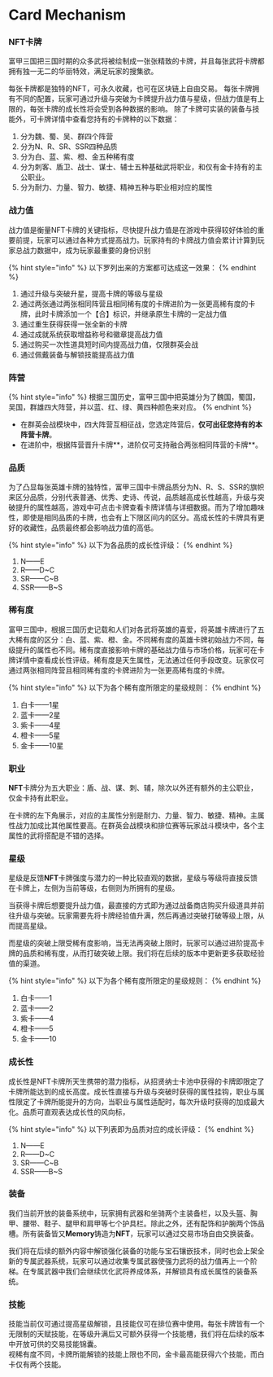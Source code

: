# Card Mechanism

### NFT卡牌

富甲三国把三国时期的众多武将被绘制成一张张精致的卡牌，并且每张武将卡牌都拥有独一无二的华丽特效，满足玩家的搜集欲。

每张卡牌都是独特的NFT，可永久收藏，也可在区块链上自由交易。 每张卡牌拥有不同的配置，玩家可通过升级与突破为卡牌提升战力值与星级，但战力值是有上限的，每张卡牌的成长性将会受到各种数据的影响。 除了卡牌可实装的装备与技能外，可卡牌详情中查看您持有的卡牌种的以下数据：

1. 分为魏、蜀、吴、群四个阵营
2. 分为N、R、SR、SSR四种品质
3. 分为白、蓝、紫、橙、金五种稀有度
4. 分为刺客、盾卫、战士、谋士、辅士五种基础武将职业，和仅有金卡持有的主公职业。
5. 分为耐力、力量、智力、敏捷、精神五种与职业相对应的属性

### 战力值

战力值是衡量NFT卡牌的关键指标，尽快提升战力值是在游戏中获得较好体验的重要前提，玩家可以通过各种方式提高战力。玩家持有的卡牌战力值会累计计算到玩家总战力数据中，成为玩家最重要的身份识别 &#x20;

{% hint style="info" %}
以下罗列出来的方案都可达成这一效果：
{% endhint %}

1. 通过升级与突破升星，提高卡牌的等级与星级
2. 通过两张通过两张相同阵营且相同稀有度的卡牌进阶为一张更高稀有度的卡牌，此时卡牌添加一个【合】标识，并继承原生卡牌的一定战力值
3. 通过重生获得获得一张全新的卡牌
4. 通过成就系统获取增益称号和徽章提高战力值
5. 通过购买一次性道具短时间内提高战力值，仅限群英会战
6. 通过佩戴装备与解锁技能提高战力值

### 阵营

{% hint style="info" %}
根据三国历史，富甲三国中把英雄分为了魏国，蜀国，吴国，群雄四大阵营，并以蓝、红、绿、黄四种颜色来对应。
{% endhint %}

* 在群英会战模块中，四大阵营互相征战，您选定阵营后，**仅可出征您持有的本阵营卡牌**。
* 在进阶中，根据阵营晋升卡牌**，进阶仅可支持融合两张相同阵营的卡牌**。

### 品质

为了凸显每张英雄卡牌的独特性，富甲三国中卡牌品质分为N、R、S、SSR的旗帜来区分品质，分别代表普通、优秀、史诗、传说，品质越高成长性越高，升级与突破提升的属性越高，游戏中可点击卡牌查看卡牌详情与详细数据。而为了增加趣味性，即使是相同品质的卡牌，也会有上下限区间内的区分。高成长性的卡牌具有更好的收藏性，品质最终都会影响战力值的高低。&#x20;

{% hint style="info" %}
以下为各品质的成长性评级：
{% endhint %}

1. N——E
2. R——D\~C
3. SR——C\~B
4. SSR——B\~S

### 稀有度

富甲三国中，根据三国历史记载和人们对各武将英雄的喜爱，将英雄卡牌进行了五大稀有度的区分：白、蓝、紫、橙、金。不同稀有度的英雄卡牌初始战力不同，每级提升的属性也不同。稀有度直接影响卡牌的基础战力值与市场价格，玩家可在卡牌详情中查看成长性评级。稀有度是天生属性，无法通过任何手段改变。玩家仅可通过两张相同阵营且相同稀有度的卡牌进阶为一张更高稀有度的卡牌。

{% hint style="info" %}
以下为各个稀有度所限定的星级规则：
{% endhint %}

1. 白卡——1星
2. 蓝卡——2星
3. 紫卡——4星
4. 橙卡——5星
5. 金卡——10星

### 职业

**NFT**卡牌分为五大职业：盾、战、谋、刺、辅，除次以外还有额外的主公职业，仅金卡持有此职业。

在卡牌的左下角展示，对应的主属性分别是耐力、力量、智力、敏捷、精神。主属性战力加成比其他属性要高。在群英会战模块和排位赛等玩家战斗模块中，各个主属性的武将搭配是不错的选择。



### 星级

星级是反馈**NFT**卡牌强度与潜力的一种比较直观的数据，星级与等级将直接反馈在卡牌上，左侧为当前等级，右侧则为所拥有的星级。

当获得卡牌后想要提升战力值，最直接的方式即为通过战备商店购买升级道具并前往升级与突破。玩家需要先将卡牌经验值升满，然后再通过突破打破等级上限，从而提高星级。

而星级的突破上限受稀有度影响，当无法再突破上限时，玩家可以通过进阶提高卡牌的品质和稀有度，从而打破突破上限。我们将在后续的版本中更新更多获取经验值的渠道。

{% hint style="info" %}
以下为各个稀有度所限定的星级规则：
{% endhint %}

1. 白卡——1
2. 蓝卡——2
3. 紫卡——4
4. 橙卡——5
5. 金卡——10

### 成长性

成长性是NFT卡牌所天生携带的潜力指标，从招贤纳士卡池中获得的卡牌即限定了卡牌所能达到的成长高度。成长性直接与升级与突破时获得的属性挂钩，职业与属性限定了卡牌所能提升的方向，当职业与属性适配时，每次升级时获得的加成最大化。品质可直观表达成长性的风向标，

{% hint style="info" %}
以下列表即为品质对应的成长评级：
{% endhint %}

1. N——E
2. R——D\~C
3. SR——C\~B
4. SSR——B\~S

### 装备

我们当前开放的装备系统中，玩家拥有武器和坐骑两个主装备栏，以及头盔、胸甲、腰带、鞋子、腿甲和肩甲等七个护具栏。除此之外，还有配饰和护腕两个饰品槽。所有装备皆又**Memory**铸造为**NFT**，玩家可以通过交易市场自由交换装备。

我们将在后续的额外内容中解锁强化装备的功能与宝石镶嵌技术，同时也会上架全新的专属武器系统，玩家可以通过收集专属武器使强力武将的战力值再上一个阶梯。在专属武器中我们会继续优化武将养成体系，并解锁具有成长属性的装备系统。



### 技能

技能当前仅可通过提高星级解锁，且技能仅可在排位赛中使用。每张卡牌皆有一个无限制的天赋技能，在等级升满后又可额外获得一个技能槽，我们将在后续的版本中开放可供的交易技能锦囊。\
视稀有度不同，卡牌所能解锁的技能上限也不同，金卡最高能获得六个技能，而白卡仅有两个技能。





